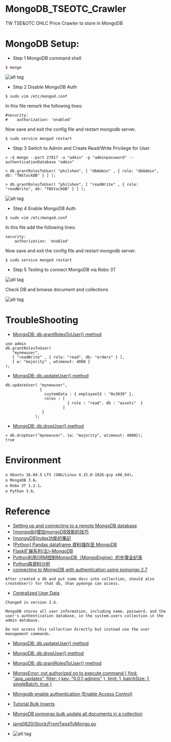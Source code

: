 MongoDB_TSEOTC_Crawler
==============================
TW TSE&amp;OTC OHLC Price Crawler to store in MongoDB

MongoDB Setup:
==============================
* Step 1
MongoDB command shell
``` 
$ mongo
``` 
![alt tag](https://i.imgur.com/hCcWrqZ.jpg)

* Step 2
Disable MongoDB Auth
``` 
$ sudo vim /etc/mongod.conf
``` 

In this file remark the following lines:
``` 
#security:
#    authorization: 'enabled'
``` 

Now save and exit the config file and restart mongodb server.
``` 
$ sudo service mongod restart
``` 

* Step 3
Swtich to Admin and Create Read/Write Privilege for User
``` 
> ~$ mongo --port 27017 -u "admin" -p "adminpassword" --authenticationDatabase "admin"
``` 

``` 
> db.grantRolesToUser( "philshen", [ "dbAdmin" , { role: "dbAdmin", db: "TWStockDB" } ] );

> db.grantRolesToUser( "philshen", [ "readWrite" , { role: "readWrite", db: "TWStockDB" } ] );
``` 

![alt tag](https://i.imgur.com/XU4VQ8n.jpg)


* Step 4
Enable MongoDB Auth

``` 
$ sudo vim /etc/mongod.conf
``` 

In this file add the following lines:
``` 
security:
    authorization: 'enabled'
``` 

Now save and exit the config file and restart mongodb server.
``` 
$ sudo service mongod restart
``` 

* Step 5
Testing to connect MongoDB via Robo 3T

![alt tag](https://i.imgur.com/Gu00xWM.jpg)

Check DB and browse document and collections

![alt tag](https://i.imgur.com/m2VXbHx.jpg)

TroubleShooting
==============================
* [MongoDB: db.grantRolesToUser() method](https://www.w3resource.com/mongodb/shell-methods/user-management/db-grantRolesToUser.php)

``` 
use admin
db.grantRolesToUser(
   "mynewuser",
   [ "readWrite" , { role: "read", db: "orders" } ],
   { w: "majority" , wtimeout: 4000 }
);
``` 

* [MongoDB: db.updateUser() method](https://www.w3resource.com/mongodb/shell-methods/user-management/db-updateUser.php)
``` 
db.updateUser( "mynewuser",
               {
                 customData : { employeeId : "0x3039" },
                 roles : [
                           { role : "read", db : "assets"  }
                         ]
                }
             );
``` 

* [MongoDB: db.dropUser() method](https://www.w3resource.com/mongodb/shell-methods/user-management/db-dropUser.php)
``` 
> db.dropUser("mynewuser", {w: "majority", wtimeout: 4000});
true
``` 


Environment
==============================
``` 
o Ubuntu 16.04.5 LTS (GNU/Linux 4.15.0-1026-gcp x86_64)。
o MongoDB 3.6。
o Robo 3T 1.2.1。
o Python 3.6。
``` 

Reference 
==============================
* [Setting up and connecting to a remote MongoDB database](https://medium.com/founding-ithaka/setting-up-and-connecting-to-a-remote-mongodb-database-5df754a4da89)
* [[mongodb]增加mongoDB效能的技巧](https://blog.xuite.net/flyingidea/blog/67641474)
* [[mongoDB]index功能的筆記](https://blog.xuite.net/flyingidea/blog/68050501)
* [[Python] Pandas dataframe 資料儲存至 MongoDB](https://oranwind.org/python-pandas-ji-chu-jiao-xue-2/)
* [Flask扩展系列(五)–MongoDB](http://www.bjhee.com/flask-ext5.html)
* [Python利用ORM控制MongoDB（MongoEngine）的步骤全纪录](https://www.jb51.net/article/147379.htm)
* [Python與資料分析](https://sites.google.com/site/zsgititit/shi-yongpython-jin-xing-zi-liao-fen-xi)
* [connecting to MongoDB with authentication using pymongo 2.7](https://stackoverflow.com/questions/41769875/connecting-to-mongodb-with-authentication-using-pymongo-2-7)
``` 
After created a db and put some docs into collection, should also createUser() for that db, than pymongo can access.
``` 

* [Centralized User Data](https://docs.mongodb.com/v3.6/core/security-users/#centralized-user-data)
``` 
Changed in version 2.6.

MongoDB stores all user information, including name, password, and the user's authentication database, in the system.users collection in the admin database.

Do not access this collection directly but instead use the user management commands.
``` 

* [MongoDB: db.updateUser() method](https://www.w3resource.com/mongodb/shell-methods/user-management/db-updateUser.php)
* [MongoDB: db.dropUser() method](https://www.w3resource.com/mongodb/shell-methods/user-management/db-dropUser.php)
* [MongoDB: db.grantRolesToUser() method](https://www.w3resource.com/mongodb/shell-methods/user-management/db-grantRolesToUser.php)

* [MongoError: not authorized on to execute command { find: “app_updates”, filter: { key: “0.0.1-admins” }, limit: 1, batchSize: 1, singleBatch: true }](https://stackoverflow.com/questions/47130379/mongoerror-not-authorized-on-to-execute-command-find-app-updates-filter)
* [Mongodb enable authentication (Enable Access Control)](https://medium.com/@raj_adroit/mongodb-enable-authentication-enable-access-control-e8a75a26d332)

* [Tutorial Bulk Inserts](http://api.mongodb.com/python/current/tutorial.html#bulk-inserts)
* [MongoDB pymongo bulk update all documents in a collection](https://gist.github.com/messa/4407772e87c61e193b3bf2a777a6e0e0)

* [jang0820/Stock/FromTwseToMongo.py](https://github.com/jang0820/Stock/blob/master/FromTwseToMongo.py)

* []()
![alt tag]()